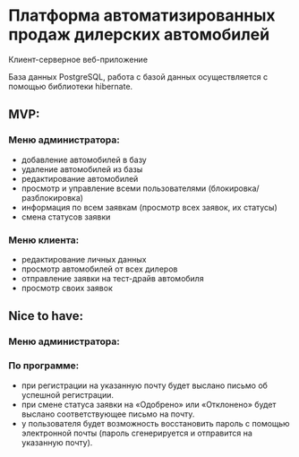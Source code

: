# Платформа автоматизированных продаж дилерских автомобилей
Клиент-серверное веб-приложение

База данных PostgreSQL, работа с базой данных осуществляется с помощью библиотеки hibernate.

## MVP:

### Меню администратора:

- добавление автомобилей в базу
- удаление автомобилей из базы
- редактирование автомобилей
- просмотр и управление всеми пользователями (блокировка/разблокировка)
- информация по всем заявкам (просмотр всех заявок, их статусы)
- смена статусов заявки

### Меню клиента:

- редактирование личных данных
- просмотр автомобилей от всех дилеров
- отправление заявки на тест-драйв автомобиля
- просмотр своих заявок

## Nice to have:

### Меню администратора:


### По программе:

- при регистрации на указанную почту будет выслано письмо об успешной регистрации.
- при смене статуса заявки на «Одобрено» или «Отклонено» будет выслано соответствующее письмо на почту. 
- у пользователя будет возможность восстановить пароль с помощью электронной почты (пароль сгенерируется и отправится на указанную почту).
